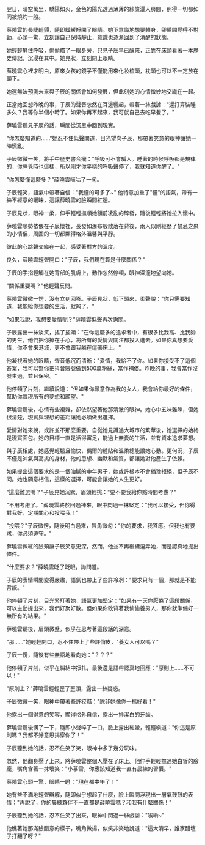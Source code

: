 翌日，晴空萬里，驕陽如火，金色的陽光透過薄薄的紗簾灑入房間，照得一切都如同被燒灼一般。

薛曉雲的長睫輕顫，隨即緩緩睜開了眼睛。她下意識地想要轉身，卻瞬間覺得不對勁，心頭一驚，立刻讓自己保持靜止，意識也逐漸回到了清醒的狀態。

她輕輕屏住呼吸，偷偷瞄了一眼身旁，只見子辰早已醒來，正靠在床頭看著一本歷史傳記，沉浸在其中。她見狀，立刻閉上眼睛。

薛曉雲心裡才明白，原來女孩的鏡子不僅能用來化妝梳頭，枕頭也可以不一定放在頭下。

她還無法預測未來與子辰的關係會如何發展，但此刻她的心情微妙地交織在一起。

正當她回想昨晚的事，子辰的聲音忽然在耳邊響起，帶著一絲戲謔："還打算裝睡多久？我等你半個小時了。如果你再不起來，我可就自己去吃早餐了。"

薛曉雲聽見子辰的話，瞬間從沉思中回到現實。

"你怎麼知道的……"她忍不住低聲問道，目光望向子辰，那帶著笑意的眼神讓她一陣慌亂。

子辰微微一笑，將手中歷史書合攏："呼吸可不會騙人。睡著的時候呼吸都是規律的，你睡覺時也這樣，所以剛才你平穩的呼吸聲停了，我就知道你醒了。"

"你怎麼懂這麼多？"薛曉雲嘀咕了一句。

子辰輕笑，語氣中帶著自信："我懂的可多了~" 他特意加重了"懂"的語氣，帶有一絲不經意的暧昧，這讓薛曉雲的臉瞬間紅透。

子辰見狀，眼神一柔，伸手輕輕撫順她額前凌亂的碎發，隨後輕輕將她拉入懷中。

薛曉雲順勢依偎在子辰懷裡，長發如瀑布般散落在背後，兩人似剛經歷了禁忌之果的小情侶，周圍的一切都顯得格外溫馨與平靜。

彼此的心跳聲交織在一起，感受著對方的溫度。

良久，薛曉雲輕聲開口："子辰，我們現在算是什麼關係？"

子辰的手指輕觸在她背部的肌膚上，動作忽然停頓，眼神深邃地望向她。

"關係重要嗎？"他輕聲反問。

薛曉雲微微一愣，沒有立刻回答。子辰見狀，低下頭來，柔聲說："你只需要知道，我能給你想要的生活，就夠了。"

"如果我說，我想要愛情呢？"薛曉雲低聲再次詢問。

子辰露出一抹淡笑，搖了搖頭："在你這麼多的追求者中，有很多比我高、比我帥的男生，他們把你捧在手心，將所有的愛情與關注都投入進去。如果你真想要愛情，你不會來港城，更不會跟我躺在這張床上。"

他凝視著她的眼睛，聲音低沉而清晰："愛情，我給不了你。如果你接受不了這個答案，我可以幫你把抖音賬號做到500萬粉絲，當作補償。昨晚的事，我會當作沒發生過，並且保密。"

他停頓了片刻，繼續說道："但如果你願意作為我的女人，我會給你最好的條件，幫助你實現所有的夢想和願望。"

薛曉雲聽後，心情有些複雜，卻依然望著他那清澈的眼神。她心中五味雜陳，但她很清楚，現實與理想的差距讓她必須做出選擇。

愛情對她來說，或許並不那麼重要。自從她見識過大城市的繁華後，她選擇的始終是現實面包。她的目標一直是活得富足，能過上無憂的生活，並有資本追求夢想。

與子辰相處，她感覺輕鬆且愉快，偶爾的體貼和溫柔總能讓她心動。更何況，子辰不僅是帥氣與高挑的身材，他的思想、幽默和氣質，都讓她對他產生了依賴。

如果提出這個要求的是一個油膩的中年男子，她或許根本不會猶豫拒絕，但子辰不同。她也願意相信，這樣的選擇，可能會讓她的人生更好。

"這麼難選嗎？"子辰見她沉默，眉頭輕挑："要不要我給你點時間考慮？"

"不用考慮了。"薛曉雲終於回過神來，眼中閃過一抹堅定："我可以接受，但你得對我好，定期關心和投喂我！"

"投喂？"子辰微愣，隨後明白過來，唇角微勾："你的要求，我答應。但我也有要求，你必須遵守。"

薛曉雲微紅的臉頰讓子辰笑意更深，然而，他並不再繼續逗弄她，而是認真地提出條件。

"什麼要求？"薛曉雲眨了眨眼，詢問道。

子辰的表情瞬間變得嚴肅，語氣也帶上了些許冷冽："要求只有一個，那就是不能背叛。"

他停頓了片刻，目光緊盯著她，語氣更加堅定："如果有一天你厭倦了這段關係，可以主動提出來，我們好聚好散。但如果你敢背著我偷偷養男人，那你就準備好一無所有的結果。"

薛曉雲聽後，眉頭微蹙，似乎在思考著這段話的深意。

"那……"她輕輕開口，忍不住帶上了些許俏皮，"養女人可以嗎？"

子辰一愣，隨後有些無語地看向她："？？？"

他停頓了片刻，似乎在糾結中掙扎，最後還是語帶認真地回應："原則上……不可以！"

"原則上？"薛曉雲輕輕歪了歪頭，露出一絲疑惑。

子辰微微一笑，眼神中帶著些許狡黠："除非她像你一樣好看！"

他露出一個得意的笑容，顯得格外自信，露出一排潔白的牙齒。

薛曉雲聽後愣了一下，隨即小聲啐了一口，臉上露出紅暈，輕輕嗔道："你這是原則嗎？我都不好意思揭穿你了！"

子辰聽到她的話，忍不住笑了笑，眼神中多了幾分玩味。

忽然，他翻身壓了上來，將薛曉雲整個人壓在了床上。他伸手輕輕撫過她白皙的臉龐，嘴角含著一抹壞笑："小慕雪，你應該知道我一直有晨練的習慣。"

薛曉雲心頭一驚，眼睛一瞪："現在都中午了！"

她有些不滿地輕聲辯解，隨即似乎想起了什麼，臉上瞬間浮現出一層氣鼓鼓的表情："再說了，你的晨練夥伴不一直都是薛曉雲嗎？和我有什麼關係！"

子辰聽到她的話，忍不住笑了出來，眼神中閃過一絲戲謔："唉喲~"

他瞧著她那滿臉醋意的樣子，嘴角微揚，似笑非笑地說道："這大清早，誰家醋壇子打翻了呀？"